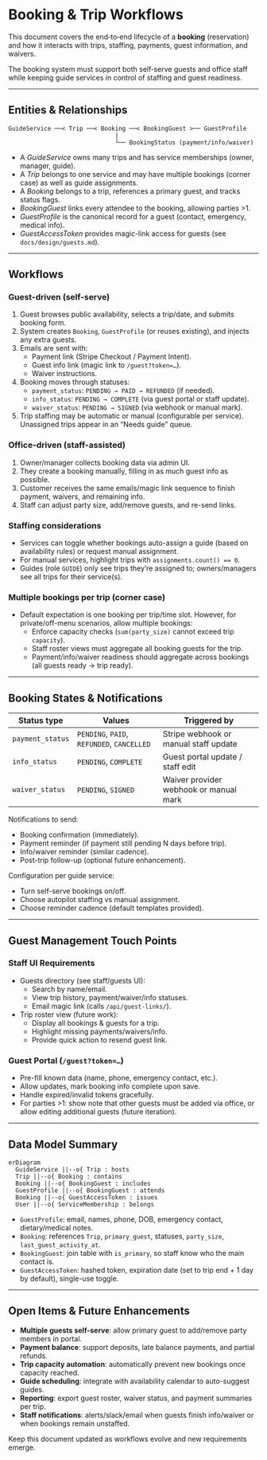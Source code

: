# Booking & Trip Workflows

This document covers the end‑to‑end lifecycle of a **booking** (reservation) and how it
interacts with trips, staffing, payments, guest information, and waivers.

The booking system must support both self‑serve guests and office staff while keeping
guide services in control of staffing and guest readiness.

---

## Entities & Relationships

```
GuideService ──< Trip ──< Booking ──< BookingGuest >── GuestProfile
                              |
                              └── BookingStatus (payment/info/waiver)
```

- A *GuideService* owns many trips and has service memberships (owner, manager, guide).
- A *Trip* belongs to one service and may have multiple bookings (corner case) as well as guide assignments.
- A *Booking* belongs to a trip, references a primary guest, and tracks status flags.
- *BookingGuest* links every attendee to the booking, allowing parties >1.
- *GuestProfile* is the canonical record for a guest (contact, emergency, medical info).
- *GuestAccessToken* provides magic-link access for guests (see `docs/design/guests.md`).

---

## Workflows

### Guest-driven (self-serve)
1. Guest browses public availability, selects a trip/date, and submits booking form.
2. System creates `Booking`, `GuestProfile` (or reuses existing), and injects any extra guests.
3. Emails are sent with:
   - Payment link (Stripe Checkout / Payment Intent).
   - Guest info link (magic link to `/guest?token=…`).
   - Waiver instructions.
4. Booking moves through statuses:
   - `payment_status`: `PENDING → PAID → REFUNDED` (if needed).
   - `info_status`: `PENDING → COMPLETE` (via guest portal or staff update).
   - `waiver_status`: `PENDING → SIGNED` (via webhook or manual mark).
5. Trip staffing may be automatic or manual (configurable per service). Unassigned trips appear in an “Needs guide” queue.

### Office-driven (staff-assisted)
1. Owner/manager collects booking data via admin UI.
2. They create a booking manually, filling in as much guest info as possible.
3. Customer receives the same emails/magic link sequence to finish payment, waivers, and remaining info.
4. Staff can adjust party size, add/remove guests, and re-send links.

### Staffing considerations
- Services can toggle whether bookings auto-assign a guide (based on availability rules) or request manual assignment.
- For manual services, highlight trips with `assignments.count() == 0`.
- Guides (role `GUIDE`) only see trips they’re assigned to; owners/managers see all trips for their service(s).

### Multiple bookings per trip (corner case)
- Default expectation is one booking per trip/time slot. However, for private/off-menu scenarios, allow multiple bookings:
  - Enforce capacity checks (`sum(party_size)` cannot exceed trip `capacity`).
  - Staff roster views must aggregate all booking guests for the trip.
  - Payment/info/waiver readiness should aggregate across bookings (all guests ready → trip ready).

---

## Booking States & Notifications

| Status type     | Values                       | Triggered by                                            |
|-----------------|------------------------------|---------------------------------------------------------|
| `payment_status`| `PENDING`, `PAID`, `REFUNDED`, `CANCELLED` | Stripe webhook or manual staff update                    |
| `info_status`   | `PENDING`, `COMPLETE`        | Guest portal update / staff edit                        |
| `waiver_status` | `PENDING`, `SIGNED`          | Waiver provider webhook or manual mark                  |

Notifications to send:
- Booking confirmation (immediately).
- Payment reminder (if payment still pending N days before trip).
- Info/waiver reminder (similar cadence).
- Post-trip follow-up (optional future enhancement).

Configuration per guide service:
- Turn self-serve bookings on/off.
- Choose autopilot staffing vs manual assignment.
- Choose reminder cadence (default templates provided).

---

## Guest Management Touch Points

### Staff UI Requirements
- Guests directory (see staff/guests UI):
  - Search by name/email.
  - View trip history, payment/waiver/info statuses.
  - Email magic link (calls `/api/guest-links/`).
- Trip roster view (future work):
  - Display all bookings & guests for a trip.
  - Highlight missing payments/waivers/info.
  - Provide quick action to resend guest link.

### Guest Portal (`/guest?token=…`)
- Pre-fill known data (name, phone, emergency contact, etc.).
- Allow updates, mark booking info complete upon save.
- Handle expired/invalid tokens gracefully.
- For parties >1: show note that other guests must be added via office, or allow editing additional guests (future iteration).

---

## Data Model Summary

```mermaid
erDiagram
  GuideService ||--o{ Trip : hosts
  Trip ||--o{ Booking : contains
  Booking ||--o{ BookingGuest : includes
  GuestProfile ||--o{ BookingGuest : attends
  Booking ||--o{ GuestAccessToken : issues
  User ||--o{ ServiceMembership : belongs
```

- `GuestProfile`: email, names, phone, DOB, emergency contact, dietary/medical notes.
- `Booking`: references `Trip`, `primary_guest`, statuses, `party_size`, `last_guest_activity_at`.
- `BookingGuest`: join table with `is_primary`, so staff know who the main contact is.
- `GuestAccessToken`: hashed token, expiration date (set to trip end + 1 day by default), single-use toggle.

---

## Open Items & Future Enhancements
- **Multiple guests self-serve**: allow primary guest to add/remove party members in portal.
- **Payment balance**: support deposits, late balance payments, and partial refunds.
- **Trip capacity automation**: automatically prevent new bookings once capacity reached.
- **Guide scheduling**: integrate with availability calendar to auto-suggest guides.
- **Reporting**: export guest roster, waiver status, and payment summaries per trip.
- **Staff notifications**: alerts/slack/email when guests finish info/waiver or when bookings remain unstaffed.

Keep this document updated as workflows evolve and new requirements emerge.

